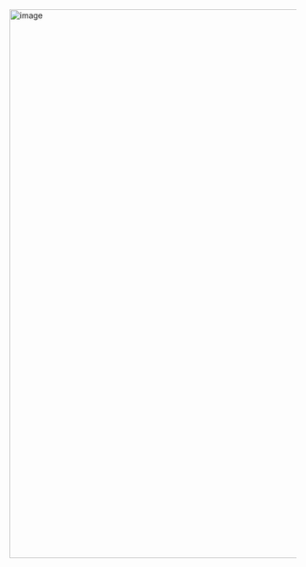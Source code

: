 <img width="963" alt="image" src="https://github.com/piyushlawatre/Ulimate-React-Circuit/assets/136806904/baac308f-98c4-4313-b7bb-73a2021b62d0">
